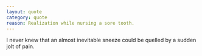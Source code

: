 ```yaml
---
layout: quote
category: quote
reason: Realization while nursing a sore tooth.
---
```

I never knew that an almost inevitable sneeze
could be quelled by a sudden jolt of pain.
